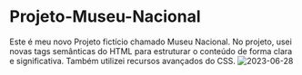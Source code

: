 # Projeto-Museu-Nacional
Este é meu novo Projeto fictício chamado Museu Nacional. No projeto, usei novas tags semânticas do HTML para estruturar o conteúdo de forma clara e significativa. Também utilizei recursos avançados do CSS.
![2023-06-28](https://github.com/gabriel12lopes/Projeto-Museu-Nacional/assets/130005862/ef14254c-8330-4cc9-9a36-e3ca64d70c5d)
